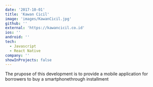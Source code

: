 ```yaml
---
date: '2017-10-01'
title: 'Kawan Cicil'
image: 'images/KawanCicil.jpg'
github: ''
external: 'https://kawancicil.co.id'
ios: ''
android: ''
tech:
  - Javascript
  - React Native
company: ''
showInProjects: false
---
```


The prupose of this development is to provide a mobile application for borrowers to buy a smartphonethrough installment

